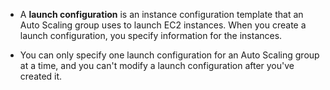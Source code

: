 * A **launch configuration** is an instance configuration template that an Auto Scaling group uses to launch EC2 instances. When you create a launch configuration, you specify information for the instances.

* You can only specify one launch configuration for an Auto Scaling group at a time, and you can't modify a launch configuration after you've created it.